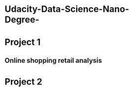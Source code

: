 # Udacity-Data-Science-Nano-Degree-



# Project 1

## Online shopping retail analysis


# Project 2



